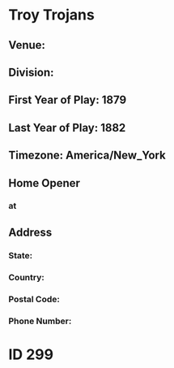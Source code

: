 # Troy Trojans
## Venue: 
## Division: 
## First Year of Play: 1879
## Last Year of Play: 1882
## Timezone: America/New_York
## Home Opener
###  at 
## Address
### 
### State: 
### Country: 
### Postal Code: 
### Phone Number: 
# ID 299